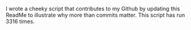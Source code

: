 I wrote a cheeky script that contributes to my Github by updating this ReadMe to illustrate why more than commits matter. This script has run 3316 times.